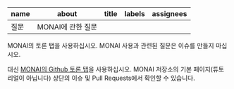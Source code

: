 |name|	about	|title|	labels|	assignees|
|----|----|----|----|----|
|질문	|MONAI에 관한 질문	| | | |		

MONAI의 토론 탭을 사용하십시오. MONAI 사용과 관련된 질문은 이슈를 만들지 마십시오.

대신 [MONAI의 Github 토론 탭](https://github.com/Project-MONAI/MONAI/discussions)을 사용하십시오. MONAI 저장소의 기본 페이지(튜토리얼이 아닙니다) 상단의 이슈 및 Pull Requests에서 확인할 수 있습니다.
